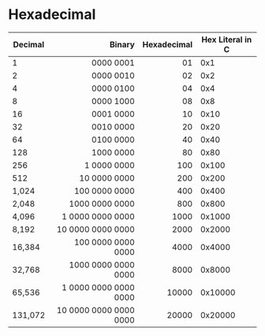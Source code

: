 # Hexadecimal

| Decimal | Binary | Hexadecimal | Hex Literal in C |
| ------- | ------: | -----------: | ---------------- |
| 1   |                  0000 0001 |     01 | 0x1       |
| 2   |                  0000 0010 |     02 | 0x2       |
| 4   |                  0000 0100 |     04 | 0x4       |
| 8   |                  0000 1000 |     08 | 0x8       |
| 16  |                  0001 0000 |     10 | 0x10      |
| 32  |                  0010 0000 |     20 | 0x20      |
| 64  |                  0100 0000 |     40 | 0x40      |
| 128 |                  1000 0000 |     80 | 0x80      |
| 256 |                1 0000 0000 |    100 | 0x100     |
| 512 |               10 0000 0000 |    200 | 0x200     |
| 1,024   |          100 0000 0000 |    400 | 0x400     |
| 2,048   |         1000 0000 0000 |    800 | 0x800     |
| 4,096   |       1 0000 0000 0000 |   1000 | 0x1000    |
| 8,192   |      10 0000 0000 0000 |   2000 | 0x2000    |
| 16,384  |     100 0000 0000 0000 |   4000 | 0x4000    |
| 32,768  |    1000 0000 0000 0000 |   8000 | 0x8000    |
| 65,536  |  1 0000 0000 0000 0000 |  10000 | 0x10000   |
| 131,072 | 10 0000 0000 0000 0000 |  20000 | 0x20000   |
